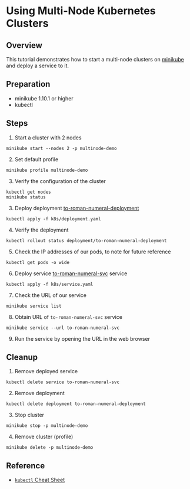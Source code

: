 # Using Multi-Node Kubernetes Clusters

## Overview
This tutorial demonstrates how to start a multi-node clusters on [minikube](https://minikube.sigs.k8s.io) and deploy a service to it.

## Preparation
- minikube 1.10.1 or higher
- kubectl

## Steps
1. Start a cluster with 2 nodes 
```
minikube start --nodes 2 -p multinode-demo
```
2. Set default profile
```
minikube profile multinode-demo
```
3. Verify the configuration of the cluster
```
kubectl get nodes
minikube status
```
3. Deploy deployment [to-roman-numeral-deployment](k8s/deployment.yaml)
```
kubectl apply -f k8s/deployment.yaml
```
4. Verify the deployment
```
kubectl rollout status deployment/to-roman-numeral-deployment
```
5. Check the IP addresses of our pods, to note for future reference
```
kubectl get pods -o wide
```
6. Deploy service [to-roman-numeral-svc](k8s/service.yaml) service
```
kubectl apply -f k8s/service.yaml
```
7. Check the URL of our service
```
minikube service list
```
8. Obtain URL of `to-roman-numeral-svc` service
```
minikube service --url to-roman-numeral-svc
```
9. Run the service by opening the URL in the web browser

## Cleanup
1. Remove deployed service
```
kubectl delete service to-roman-numeral-svc
```
2. Remove deployment
```
kubectl delete deployment to-roman-numeral-deployment
```
3. Stop cluster
```
minikube stop -p multinode-demo
```
4. Remove cluster (profile)
```
minikube delete -p multinode-demo
```

## Reference
- [`kubectl` Cheat Sheet](https://kubernetes.io/docs/reference/kubectl/cheatsheet/)
